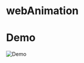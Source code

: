 # webAnimation

# Demo
![Demo](https://github.com/GeekyAnts/flutter-login-home-animation/blob/master/dribbbledanimation/ScreenGif/Login_Animation.gif)
